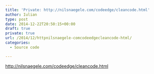 ```yaml
---
title: 'Private: http://nilsnaegele.com/codeedge/cleancode.html'
author: Iulian
type: post
date: 2014-12-22T20:50:15+00:00
draft: true
private: true
url: /2014/12/httpnilsnaegele-comcodeedgecleancode-html/
categories:
  - Source code

---
```

http://nilsnaegele.com/codeedge/cleancode.html